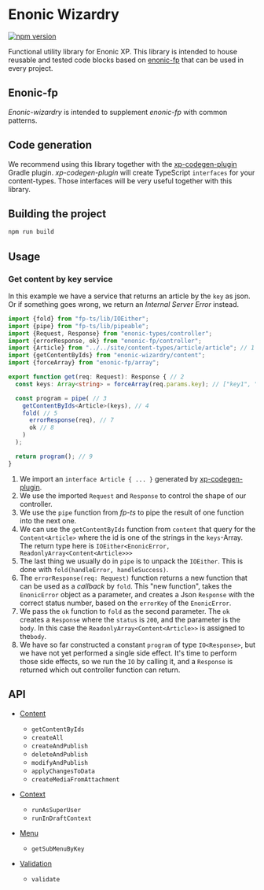 # Enonic Wizardry

[![npm version](https://badge.fury.io/js/enonic-wizardry.svg)](https://badge.fury.io/js/enonic-wizardry)

Functional utility library for Enonic XP. This library is intended to house reusable and tested code blocks based on 
[enonic-fp](https://github.com/ItemConsulting/enonic-fp) that can be used in every project.

## Enonic-fp

*Enonic-wizardry* is intended to supplement *enonic-fp* with common patterns.

## Code generation

We recommend using this library together with the
[xp-codegen-plugin](https://github.com/ItemConsulting/xp-codegen-plugin) Gradle plugin. *xp-codegen-plugin* will create TypeScript 
`interfaces` for your content-types. Those interfaces will be very useful together with this library.

## Building the project

```bash
npm run build
```

## Usage

### Get content by key service

In this example we have a service that returns an article by the `key` as json. Or if something goes wrong, we return 
an _Internal Server Error_ instead.

```typescript
import {fold} from "fp-ts/lib/IOEither";
import {pipe} from "fp-ts/lib/pipeable";
import {Request, Response} from "enonic-types/controller";
import {errorResponse, ok} from "enonic-fp/controller";
import {Article} from "../../site/content-types/article/article"; // 1
import {getContentByIds} from "enonic-wizardry/content";
import {forceArray} from "enonic-fp/array";

export function get(req: Request): Response { // 2
  const keys: Array<string> = forceArray(req.params.key); // ["key1", "key2", "key3"]

  const program = pipe( // 3
    getContentByIds<Article>(keys), // 4
    fold( // 5
      errorResponse(req), // 7
      ok // 8
    )
  );

  return program(); // 9
}

```

 1. We import an `interface Article { ... }` generated by 
    [xp-codegen-plugin](https://github.com/ItemConsulting/xp-codegen-plugin).
 2. We use the imported `Request` and `Response` to control the shape of our controller.
 3. We use the `pipe` function from *fp-ts* to pipe the result of one function into the next one.
 4. We can use the `getContentByIds` function from `content` that query for the `Content<Article>` where the id is one 
    of the strings in the `keys`-Array. The return type here is `IOEither<EnonicError, ReadonlyArray<Content<Article>>>`
 6. The last thing we usually do in `pipe` is to unpack the `IOEither`. This is done with 
    `fold(handleError, handleSuccess)`.
 7. The `errorResponse(req: Request)` function returns a new function that can be used as a _callback_ by `fold`. 
    This "new function", takes the `EnonicError` object as a parameter, and creates a Json `Response` with the correct 
    status number, based on the `errorKey` of the `EnonicError`. 
 8. We pass the `ok` function to `fold` as the second parameter. The `ok` creates a `Response` where the `status` is 
    `200`, and the parameter is the `body`. In this case the `ReadonlyArray<Content<Article>>` is assigned to the`body`.
 9. We have so far constructed a constant `program` of type `IO<Response>`, but we have not yet performed a single 
    side effect. It's time to perform those side effects, so we run the `IO` by calling it, and a `Response` is returned
    which out controller function can return.

## API

 * [Content](./src/content.ts)
   * `getContentByIds`
   * `createAll`
   * `createAndPublish`
   * `deleteAndPublish`
   * `modifyAndPublish`
   * `applyChangesToData`
   * `createMediaFromAttachment`
   
 * [Context](./src/context.ts)
   * `runAsSuperUser`
   * `runInDraftContext`
   
* [Menu](./src/menu.ts)
  * `getSubMenuByKey`
   
 * [Validation](./src/validation.ts)
   * `validate`
